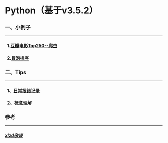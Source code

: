 # Python（基于v3.5.2）


###  一、小例子<br>
----------------------

####    1.[豆瓣电影Top250--爬虫](https://github.com/Sun0379/Python/blob/master/Douban_Top250.py)<br>
####    2.[冒泡排序](https://github.com/Sun0379/Python/blob/master/Bubble_Sort.py)<br>

###  二、Tips<br>
----------------------

####    1、[日常报错记录](https://github.com/Sun0379/Python/blob/master/%E6%97%A5%E5%B8%B8%E6%8A%A5%E9%94%99%E8%AE%B0%E5%BD%95)<br>
####    2、概念理解


### 参考
-----------
##### [xlzd杂谈](https://xlzd.me/)<br>
